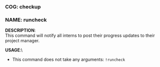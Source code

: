 ### COG: checkup
### NAME: runcheck

**DESCRIPTION**:\
This command will notify all interns to post their progress
updates to their project manager.

**USAGE**:\
- This command does not take any arguments:
`!runcheck`
